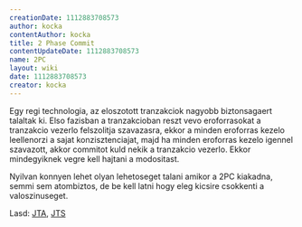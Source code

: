 ```yaml
---
creationDate: 1112883708573 
author: kocka 
contentAuthor: kocka 
title: 2 Phase Commit 
contentUpdateDate: 1112883708573 
name: 2PC 
layout: wiki 
date: 1112883708573 
creator: kocka 
---
```

Egy regi technologia, az eloszotott tranzakciok nagyobb biztonsagaert talaltak ki. Elso fazisban a tranzakcioban reszt vevo eroforrasokat a tranzakcio vezerlo felszolitja szavazasra, ekkor a minden eroforras kezelo leellenorzi a sajat konzisztenciajat, majd ha minden eroforras kezelo igennel szavazott, akkor commitot kuld nekik a tranzakcio vezerlo. Ekkor mindegyiknek vegre kell hajtani a modositast.

Nyilvan konnyen lehet olyan lehetoseget talani amikor a 2PC kiakadna, semmi sem atombiztos, de be kell latni hogy eleg kicsire csokkenti a valoszinuseget.

Lasd: [JTA](JTA.html), [JTS](JTS.html)
